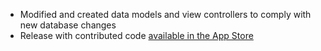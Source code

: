 * Modified and created data models and view controllers to comply with new database changes
* Release with contributed code [available in the App Store](https://itunes.apple.com/us/app/miracle-messages/id1165313701)
